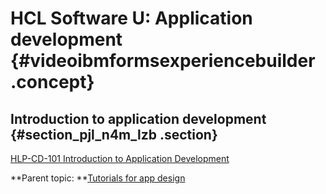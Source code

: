 # HCL Software U: Application development {#videoibmformsexperiencebuilder .concept}

## Introduction to application development {#section_pjl_n4m_lzb .section}

[HLP-CD-101 Introduction to Application Development](https://hclsoftwareu.hcltechsw.com/courses/course/hlp-cd-101)

**Parent topic: **[Tutorials for app design](tut_tutorials_toc.md)

